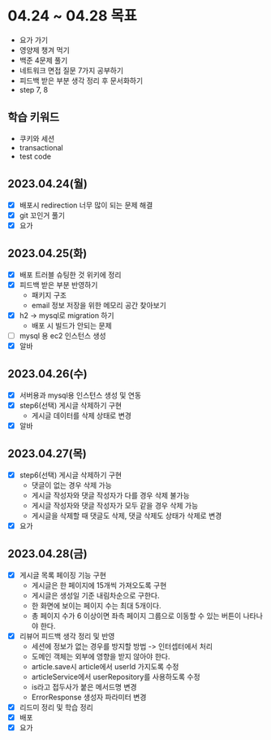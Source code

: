 # 04.24 ~ 04.28 목표
- 요가 가기
- 영양제 챙겨 먹기
- 백준 4문제 풀기
- 네트워크 면접 질문 7가지 공부하기
- 피드백 받은 부분 생각 정리 후 문서화하기
- step 7, 8

## 학습 키워드
- 쿠키와 세션
- transactional
- test code

## 2023.04.24(월)
- [x] 배포시 redirection 너무 많이 되는 문제 해결
- [x] git 꼬인거 풀기
- [x] 요가

## 2023.04.25(화)
- [x] 배포 트러블 슈팅한 것 위키에 정리
- [x] 피드백 받은 부분 반영하기
  - 패키지 구조
  - email 정보 저장을 위한 메모리 공간 찾아보기
- [x] h2 -> mysql로 migration 하기
  - 배포 시 빌드가 안되는 문제
- [ ] mysql 용 ec2 인스턴스 생성
- [x] 알바

## 2023.04.26(수)
- [x] 서버용과 mysql용 인스턴스 생성 및 연동
- [x] step6(선택) 게시글 삭제하기 구현
  - 게시글 데이터를 삭제 상태로 변경
- [x] 알바

## 2023.04.27(목)
- [x] step6(선택) 게시글 삭제하기 구현
  - 댓글이 없는 경우 삭제 가능
  - 게시글 작성자와 댓글 작성자가 다를 경우 삭제 불가능
  - 게시글 작성자와 댓글 작성자가 모두 같을 경우 삭제 가능
  - 게시글을 삭제할 때 댓글도 삭제, 댓글 삭제도 상태가 삭제로 변경
- [x] 요가

## 2023.04.28(금)
- [x] 게시글 목록 페이징 기능 구현
  - 게시글은 한 페이지에 15개씩 가져오도록 구현
  - 게시글은 생성일 기준 내림차순으로 구한다.
  - 한 화면에 보이는 페이지 수는 최대 5개이다.
  - 총 페이지 수가 6 이상이면 좌측 페이지 그룹으로 이동할 수 있는 버튼이 나타나야 한다.
- [x] 리뷰어 피드백 생각 정리 및 반영
  - 세션에 정보가 없는 경우를 방지할 방법 -> 인터셉터에서 처리
  - 도메인 객체는 외부에 영향을 받지 않아야 한다.
  - article.save시 article에서 userId 가지도록 수정
  - articleService에서 userRepository를 사용하도록 수정
  - is라고 접두사가 붙은 메서드명 변경
  - ErrorResponse 생성자 파라미터 변경
- [x] 리드미 정리 및 학습 정리
- [x] 배포
- [x] 요가